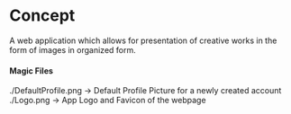 # Concept
A web application which allows for presentation of creative works in the form of images in organized form.

#### Magic Files
./DefaultProfile.png -> Default Profile Picture for a newly created account
./Logo.png -> App Logo and Favicon of the webpage
